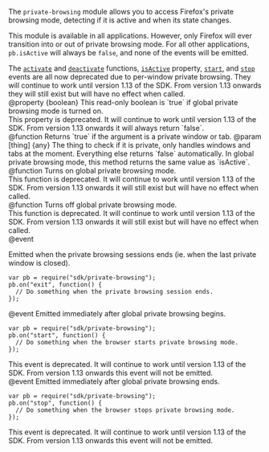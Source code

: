 <!-- This Source Code Form is subject to the terms of the Mozilla Public
   - License, v. 2.0. If a copy of the MPL was not distributed with this
   - file, You can obtain one at http://mozilla.org/MPL/2.0/. -->

<!-- contributed by Paul O'Shannessy [paul@oshannessy.com]  -->
<!-- edited by Noelle Murata [fiveinchpixie@gmail.com]  -->
<!-- contributed by Irakli Gozalishvili [gozala@mozilla.com] -->

The `private-browsing` module allows you to access Firefox's private browsing
mode, detecting if it is active and when its state changes.

This module is available in all applications. However, only Firefox will ever
transition into or out of private browsing mode. For all other applications,
`pb.isActive` will always be `false`, and none of the events will be emitted.

<div class="warning">
The <a href="modules/sdk/private-browsing.html#activate()"><code>activate</code></a>
and <a href="modules/sdk/private-browsing.html#deactivate()"><code>deactivate</code></a>
functions, <a href="modules/sdk/private-browsing.html#isActive"><code>isActive</code></a>
property, <a href="modules/sdk/private-browsing.html#start"><code>start</code></a>,
and <a href="modules/sdk/private-browsing.html#stop"><code>stop</code></a>
events are all
now deprecated due to per-window private browsing. They will continue to work
until version 1.13 of the SDK. From version 1.13 onwards they will still exist
but will have no effect when called.
</div>

<api name="isActive">
@property {boolean}
  This read-only boolean is `true` if global private browsing mode is turned on.

  <div class="warning">
  This property is deprecated. It will continue to work until version 1.13 of the SDK.
  From version 1.13 onwards it will always return `false`.
  </div>
</api>

<api name="isPrivate">
@function
  Returns `true` if the argument is a private window or tab.
@param [thing] {any}
  The thing to check if it is private, only handles windows and tabs at the moment.
  Everything else returns `false` automatically.
  In global private browsing mode, this method returns the same value as `isActive`.
</api>

<api name="activate">
@function
  Turns on global private browsing mode.

  <div class="warning">
  This function is deprecated. It will continue to work until version 1.13 of the SDK.
  From version 1.13 onwards it will still exist but will have no effect when called.
  </div>
</api>

<api name="deactivate">
@function
  Turns off global private browsing mode.

  <div class="warning">
  This function is deprecated. It will continue to work until version 1.13 of the SDK.
  From version 1.13 onwards it will still exist but will have no effect when called.
  </div>
</api>

<api name="exit">
  @event

Emitted when the private browsing sessions ends (ie. when the last private
window is closed).

    var pb = require("sdk/private-browsing");
    pb.on("exit", function() {
      // Do something when the private browsing session ends.
    });

</api>

<api name="start">
@event
Emitted immediately after global private browsing begins.

    var pb = require("sdk/private-browsing");
    pb.on("start", function() {
      // Do something when the browser starts private browsing mode.
    });

  <div class="warning">
  This event is deprecated. It will continue to work until version 1.13 of the SDK.
  From version 1.13 onwards this event will not be emitted.
  </div>
</api>

<api name="stop">
@event
Emitted immediately after global private browsing ends.

    var pb = require("sdk/private-browsing");
    pb.on("stop", function() {
      // Do something when the browser stops private browsing mode.
    });

  <div class="warning">
  This event is deprecated. It will continue to work until version 1.13 of the SDK.
  From version 1.13 onwards this event will not be emitted.
  </div>
</api>

